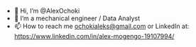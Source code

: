 - 👋 Hi, I’m @AlexOchoki
- 👀 I’m a mechanical engineer / Data Analyst
- 📫 How to reach me ochokialeks@gmail.com or LinkedIn at: https://www.linkedin.com/in/alex-mogengo-19107994/

<!---
AlexOchoki/AlexOchoki is a ✨ special ✨ repository because its `README.md` (this file) appears on your GitHub profile.
You can click the Preview link to take a look at your changes.
--->
